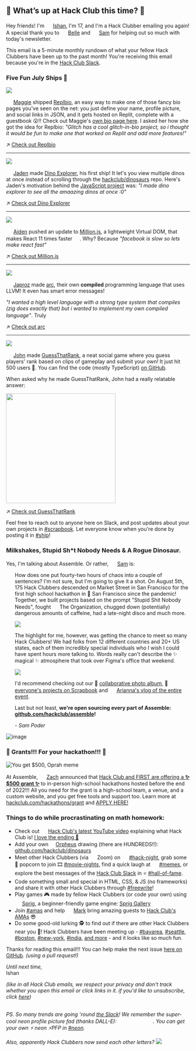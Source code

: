 ## 👀 What’s up at Hack Club this time? 👀

Hey friends! I'm <img src="https://avatars.githubusercontent.com/u/38882631?v=4" width="16"> [Ishan](https://hackclub.slack.com/app_redirect?channel=U01ACA3M90C), I'm 17, and I'm a Hack Clubber emailing you again! A special thank you to <img src="https://ca.slack-edge.com/T0266FRGM-U019PF0KNE6-7aada2f77d19-512" width="16"> [Belle](https://belle.is-a.dev) and <img src="https://avatars.githubusercontent.com/u/39828164?v=4" width="16"> [Sam](https://sampoder.com) for helping out so much with today's newsletter. 

This email is a 5-minute monthly rundown of what your fellow Hack Clubbers have been up to the past month! You're receiving this email because you're in the [Hack Club Slack](https://hackclub.com/slack/).

### Five Fun July Ships 🚢

![](https://user-images.githubusercontent.com/38882631/185519156-9f0eb886-8dad-402d-a989-68e028f602b0.png)


<img src="https://ca.slack-edge.com/T0266FRGM-U026XSMKEDC-a471d7e9c871-512" width="16"> [Maggie](https://maggieliu.dev) shipped [Replbio](https://replit.com/@MaggieLiu1/replbio?v=1), an easy way to make one of those fancy bio pages you've seen on the net: you just define your name, profile picture, and social links in JSON, and it gets hosted on Replit, complete with a guestbook 😮!! Check out Maggie's [own bio page here](https://replbio.maggieliu1.repl.co). I asked her how she got the idea for Replbio: _"Glitch has a cool glitch-in-bio project, so i thought it would be fun to make one that worked on Replit and add more features!"_

↗️ [Check out Replbio](https://replit.com/@MaggieLiu1/replbio?v=1)

---

![](https://user-images.githubusercontent.com/38882631/185255273-bac75a55-8ef5-4c2f-b4cb-5265bc0c0c07.png)

<img src="https://ca.slack-edge.com/T0266FRGM-U03AUPJQKLN-24c58425b85d-512" width="16"> [Jaden](https://jadenhou.me/) made [Dino Explorer](https://dinoexplorer.hackclub.com/), his first ship! It let's you view multiple dinos at once instead of scrolling through the [hackclub/dinosaurs](https://github.com/hackclub/dinosaurs) repo. Here's Jaden's motivation behind the [JavaScript project](https://github.com/InternetRamen/dino-explorer) was: _"I made dino explorer to see all the amaazing dinos at once :0"_

↗️ [Check out Dino Explorer](https://dinoexplorer.hackclub.com/)

---

![](https://user-images.githubusercontent.com/38882631/185264183-09b967bc-efb1-4505-9f83-6513fe2d7aec.png)

<img src="https://ca.slack-edge.com/T0266FRGM-U018FMCP79R-e769e492c031-512" width="16"> [Aiden](https://aidenybai.com/) pushed an update to [Million.js](https://millionjs.org/), a lightweight Virtual DOM, that makes React 11 times faster <img src="https://emoji.slack-edge.com/T0266FRGM/ultrafastparrot/5148eb2f1db74d3b.gif" width="16">. Why? Because _"facebook is slow so lets make react fast"_ 

↗️ [Check out Million.js](https://millionjs.org/)

---

![](https://user-images.githubusercontent.com/38882631/185265018-b364f4d9-6242-488b-bb50-f4b9deea7ebf.png)

<img src="https://ca.slack-edge.com/T0266FRGM-U03K70BL2R3-45851de9d5d6-512" width="16"> [Japroz](https://japrozsaini.me/) made [arc](https://github.com/japrozs/arc), their own **compiled** programming language that uses LLVM! It even has smart error messages!

_"I wanted a high level language with a strong type system that compiles (zig does exactly that) but i wanted to implement my own compiled language"_. Truly <img src="https://emoji.slack-edge.com/T0266FRGM/based/537b2120c51f688d.png" width="16">

↗️ [Check out arc](https://github.com/japrozs/arc)

---

![](https://user-images.githubusercontent.com/38882631/185265789-adc68bd8-d341-4473-b6e4-6181659f3174.png)

<img src="https://ca.slack-edge.com/T0266FRGM-U03ME5R23CL-60b7b669a2e1-512" width="16"> [John](https://john-murphy-eth.vercel.app/) made [GuessThatRank](https://www.guessthatrank.com), a neat social game where you guess players' rank based on clips of gameplay and submit your own! It just hit 500 users 🎉. You can find the code (mostly TypeScript) [on GitHub](https://github.com/jmurphy5613/guess-that-rank).

When asked why he made GuessThatRank, John had a really relatable answer:

<img src="https://user-images.githubusercontent.com/38882631/185266313-95c9f7ec-21a6-433e-b551-338e05e54c73.png" width="300">

↗️ [Check out GuessThatRank](https://www.guessthatrank.com)

Feel free to reach out to anyone here on Slack, and post updates about your own projects in [#scrapbook](https://hackclub.slack.com/archives/C01504DCLVD). Let everyone know when you're done by posting it in [#ship](https://hackclub.slack.com/archives/C0M8PUPU6)!

### Milkshakes, Stupid Sh*t Nobody Needs & A Rogue Dinosaur.

Yes, I'm talking about Assemble. Or rather, <img src="https://avatars.githubusercontent.com/u/39828164?v=4" width="16"> [Sam](https://sampoder.com) is:

<ul>
How does one put fourty-two hours of chaos into a couple of sentences? I'm not sure, but I'm going to give it a shot. On August 5th, 175 Hack Clubbers descended on Market Street in San Francisco for the first high school hackathon in 🌁 San Francisco since the pandemic! Together, we built projects based on the prompt "Stupid Shit Nobody Needs", fought <img src="https://user-images.githubusercontent.com/38882631/185447991-cf6a6e84-585e-4f71-9546-fdf315e816ce.png" width="16"> The Organization, chugged down (potentially) dangerous amounts of caffeine, had a late-night disco and much more.

![](https://pbs.twimg.com/media/FZmP59CVEAEvynl?format=jpg&name=4096x4096)

The highlight for me, however, was getting the chance to meet so many Hack Clubbers! We had folks from 12 different countries and 20+ US states, each of them incredibly special individuals who I wish I could have spent hours more talking to. Words really can't describe the ✨ magical ✨ atmosphere that took over Figma's office that weekend. 

![](https://pbs.twimg.com/media/FZfM1E-UEAEF1qw?format=jpg&name=large)

I'd recommend checking out our 📸 [collaborative photo album](https://hack.af/assemble-album), 🚢 [everyone's projects on Scrapbook](https://scrapbook.assemble.hackclub.com) and <img src="https://ca.slack-edge.com/T0266FRGM-U012U7V5W22-a83fd46e92f2-512" width="16"> [Arianna's vlog of the entire event](https://hackclub.slack.com/archives/C0M8PUPU6/p1660786162270309). 

Last but not least, **we're open sourcing every part of Assemble: [github.com/hackclub/assemble](https://github.com/hackclub/assemble)!**

_- Sam Poder_

</ul>

![image](https://user-images.githubusercontent.com/38882631/186508282-b6105a71-ce3a-4c4c-b26e-2b4615f80223.png)


### 💸 Grants!!! For your hackathon!!! 💸
![You get $500, Oprah meme](https://cloud-ncs2ypbyu-hack-club-bot.vercel.app/06qcy84.jpeg)


At Assemble, <img src="https://ca.slack-edge.com/T0266FRGM-U0266FRGP-7f1bd1a815ac-512" width="16"> [Zach](https://zachlatta.com/) announced that [Hack Club and FIRST are offering a **✨ $500 grant ✨**](https://hackclub.com/hackathons/grant) to in-person high-school hackathons hosted before the end of 2022!!! All you need for the grant is a high-school team, a venue, and a custom website, and you get free tools and support too. Learn more at [hackclub.com/hackathons/grant](https://hackclub.com/hackathons/grant) and [APPLY HERE!](https://hackclub.slack.com/archives/C03TS0VKFPZ)


### Things to do while procrastinating on math homework:

- Check out <img src="https://emoji.slack-edge.com/T0266FRGM/youtube-logo/7e2f896d9d96525e.png" width="16"> [Hack Club's latest YouTube video](https://www.youtube.com/watch?v=-sxRdKtKNa0) explaining what Hack Club is! [I love the ending 🐴](https://youtu.be/-sxRdKtKNa0?t=120)
- Add your own <img src="https://emoji.slack-edge.com/T0266FRGM/orpheus-eating-chair/ab57effc3d9aa555.png" width="16">[Orpheus](https://workshops.hackclub.com/orpheus/) drawing (there are HUNDREDS!!): [github.com/hackclub/dinosaurs](https://github.com/hackclub/dinosaurs)
- Meet other Hack Clubbers (via <img src="https://emoji.slack-edge.com/T0266FRGM/zoom/a255d334a3e6e4e8.png" width="16"> Zoom) on <img src="https://cloud-9pj8ga86m.vercel.app/2020-07-24_zdd8ycnkp9q0bbf1fj8a1amjv3zndufz.png" width="16"> [#hack-night](https://hackclub.com/night/), grab some 🍿 popcorn to join 🎞 [#movie-nights](https://hackclub.slack.com/archives/C025QEVNRPW), find a quick laugh at <img src="https://emoji.slack-edge.com/T0266FRGM/eggsdee/8d4821b792d61796.png" width="16"> [#memes](https://hackclub.slack.com/archives/CB19EP4MC), or explore the best messages of the [Hack Club Slack](https://hackclub.com/slack) in ⭐️ [#hall-of-fame](https://hackclub.slack.com/archives/C028VGT0JMQ).
- Code something small and special in HTML, CSS, & JS (no frameworks) and share it with other Hack Clubbers through [#freewrite](https://hackclub.slack.com/archives/C03TE1RLR7V/p1660684775476709)!
- Play games 🎮 made by fellow Hack Clubbers (or code your own) using <img src="https://emoji.slack-edge.com/T0266FRGM/sprig-dino/6f01fec60b51b343.png" width="16"> [Sprig](https://sprig.hackclub.dev), a beginner-friendly game engine: [Sprig Gallery](https://sprig-gallery.hackclub.dev/)
- Join [#amas](https://hackclub.slack.com/archives/C03QPB0SU3V) and help <img src="https://ca.slack-edge.com/T0266FRGM-U03Q20XM953-91ae3b0d0243-512" width="16"> [Mark](https://www.youtube.com/watch?v=dQw4w9WgXcQ) bring amazing guests to [Hack Club's AMAs](https://hackclub.com/amas) 😎
- Do some good-old lurking 🕵️ to find out if there are other Hack Clubbers near you 📍! Hack Clubbers have been meeting up - [#bayarea](https://hackclub.slack.com/archives/C014M6C0CNA), [#seattle](https://hackclub.slack.com/archives/C023L02KGHZ), [#boston](https://hackclub.slack.com/archives/C02A1MS6TD4), [#new-york](https://hackclub.slack.com/archives/C029VBNK0UV), [#india](https://hackclub.slack.com/archives/C34HPC3J4), [and more](https://hackclub.slack.com/archives/C03L35R822Y/p1660101850115939) - and it looks like so much fun.

Thanks for reading this email!!! You can help make the next issue [here on GitHub](https://github.com/hackclub/newsletter). _(using a pull request!)_

_Until next time,_  
Ishan

_(like in all Hack Club emails, we respect your privacy and don't track whether you open this email or click links in it. if you'd like to unsubscribe, click [here]())_

\
_PS. So many trends are going 'round [the Slack](https://hackclub.com/slack)! We remember the super-cool neon profile picture fad (thanks DALL-E): <img src="https://ca.slack-edge.com/T0266FRGM-U026XSMKEDC-a471d7e9c871-512" width="16"> <img src="https://ca.slack-edge.com/T0266FRGM-U03NJ5A39B7-93ab7d36c27f-512" width="16"> <img src="https://ca.slack-edge.com/T0266FRGM-U01VDAQB99P-fec41f1b6433-512" width="16"> <img src="https://ca.slack-edge.com/T0266FRGM-U01D9DWGEB0-ac34abb469a9-512" width="16"> <img src="https://ca.slack-edge.com/T0266FRGM-U02KEJ8T6D8-e938b61d1f15-512" width="16">. You can get your own ⚡️ _neon_ ⚡️PFP in [#neon](https://hackclub.slack.com/archives/C03RFCGGEQH)._

_Also, apparently Hack Clubbers now send each other letters?_
![](https://cloud-64v8eu33n-hack-club-bot.vercel.app/0img_20220810_223037309__1_.jpg)

